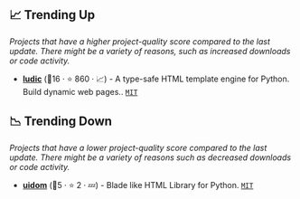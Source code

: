 ## 📈 Trending Up

_Projects that have a higher project-quality score compared to the last update. There might be a variety of reasons, such as increased downloads or code activity._

- <b><a href="https://github.com/getludic/ludic">ludic</a></b> (🥇16 ·  ⭐ 860 · 📈) - A type-safe HTML template engine for Python. Build dynamic web pages.. <code><a href="http://bit.ly/34MBwT8">MIT</a></code>

## 📉 Trending Down

_Projects that have a lower project-quality score compared to the last update. There might be a variety of reasons such as decreased downloads or code activity._

- <b><a href="https://github.com/bitplorer/uidom">uidom</a></b> (🥉5 ·  ⭐ 2 · 💤) - Blade like HTML Library for Python. <code><a href="http://bit.ly/34MBwT8">MIT</a></code>

